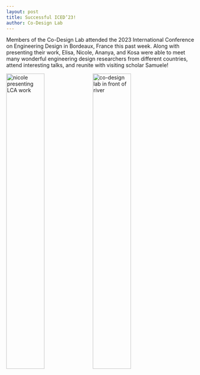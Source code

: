 ```yaml
---
layout: post
title: Successful ICED’23!
author: Co-Design Lab
---
```

Members of the Co-Design Lab attended the 2023 International Conference on Engineering Design in Bordeaux, France this past week. Along with presenting their work, Elisa, Nicole, Ananya, and Kosa were able to meet many wonderful engineering design researchers from different countries, attend interesting talks, and reunite with visiting scholar Samuele!

<img src="https://github.com/kgl-research/kgl-research.github.io/assets/17438610/c887931b-aaaf-4ddc-a88f-16ae918788c0" alt="nicole presenting LCA work " width="45%">
<img src="https://github.com/kgl-research/kgl-research.github.io/assets/17438610/c76d6927-4d8c-4789-b3af-5c2ff85413c2" alt="co-design lab in front of river" width="45%">
